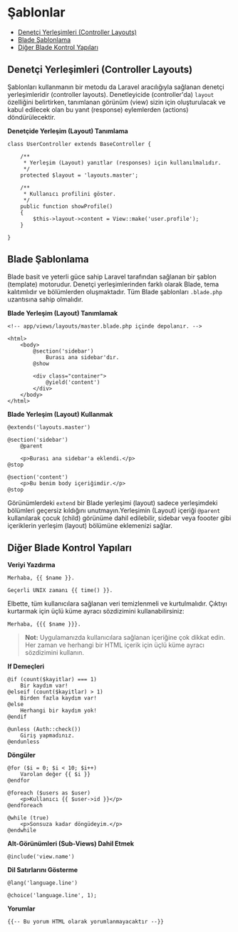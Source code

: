 # Şablonlar

- [Denetçi Yerleşimleri (Controller Layouts)](#controller-layouts)
- [Blade Şablonlama](#blade-templating)
- [Diğer Blade Kontrol Yapıları](#other-blade-control-structures)

<a name="controller-layouts"></a>
## Denetçi Yerleşimleri (Controller Layouts)

Şablonları kullanmanın bir metodu da Laravel aracılığıyla sağlanan denetçi yerleşimleridir (controller layouts). Denetleyicide (controller'da) `layout` özelliğini belirtirken, tanımlanan görünüm (view) sizin için oluşturulacak ve kabul edilecek olan bu yanıt (response) eylemlerden (actions) döndürülecektir.

**Denetçide Yerleşim (Layout) Tanımlama**

	class UserController extends BaseController {

		/**
		 * Yerleşim (Layout) yanıtlar (responses) için kullanılmalıdır.
		 */
		protected $layout = 'layouts.master';

		/**
		 * Kullanıcı profilini göster.
		 */
		public function showProfile()
		{
			$this->layout->content = View::make('user.profile');
		}

	}

<a name="blade-templating"></a>
## Blade Şablonlama

Blade basit ve yeterli güce sahip Laravel tarafından sağlanan bir şablon (template) motorudur. Denetçi yerleşimlerinden farklı olarak Blade, tema kalıtımlıdır ve bölümlerden oluşmaktadır. Tüm Blade şablonları `.blade.php` uzantısına sahip olmalıdır.

**Blade Yerleşim (Layout) Tanımlamak**

	<!-- app/views/layouts/master.blade.php içinde depolanır. -->

	<html>
		<body>
			@section('sidebar')
				Burası ana sidebar'dır.
			@show

			<div class="container">
				@yield('content')
			</div>
		</body>
	</html>

**Blade Yerleşim (Layout) Kullanmak**

	@extends('layouts.master')

	@section('sidebar')
		@parent

		<p>Burası ana sidebar'a eklendi.</p>
	@stop

	@section('content')
		<p>Bu benim body içeriğimdir.</p>
	@stop

Görünümlerdeki `extend` bir Blade yerleşimi (layout) sadece yerleşimdeki bölümleri geçersiz kıldığını unutmayın.Yerleşimin (Layout) içeriği `@parent` kullanılarak çocuk (child) görünüme dahil edilebilir, sidebar veya foooter gibi içeriklerin yerleşim (layout) bölümüne eklemenizi sağlar.

<a name="other-blade-control-structures"></a>
## Diğer Blade Kontrol Yapıları

**Veriyi Yazdırma**

	Merhaba, {{ $name }}.

	Geçerli UNIX zamanı {{ time() }}.

Elbette, tüm kullanıcılara sağlanan veri temizlenmeli ve kurtulmalıdır. Çıktıyı kurtarmak için üçlü küme ayracı sözdizimini kullanabilirsiniz:

	Merhaba, {{{ $name }}}.

> **Not:** Uygulamanızda kullanıcılara sağlanan içeriğine çok dikkat edin. Her zaman ve herhangi bir HTML içerik için üçlü küme ayracı sözdizimini kullanın.

**If Demeçleri**

	@if (count($kayitlar) === 1)
		Bir kaydım var!
	@elseif (count($kayitlar) > 1)
		Birden fazla kaydım var!
	@else
		Herhangi bir kaydım yok!
	@endif

	@unless (Auth::check())
		Giriş yapmadınız.
	@endunless

**Döngüler**

	@for ($i = 0; $i < 10; $i++)
		Varolan değer {{ $i }}
	@endfor

	@foreach ($users as $user)
		<p>Kullanıcı {{ $user->id }}</p>
	@endforeach

	@while (true)
		<p>Sonsuza kadar döngüdeyim.</p>
	@endwhile

**Alt-Görünümleri (Sub-Views) Dahil Etmek**

	@include('view.name')

**Dil Satırlarını Gösterme**

	@lang('language.line')

	@choice('language.line', 1);

**Yorumlar**

	{{-- Bu yorum HTML olarak yorumlanmayacaktır --}}
